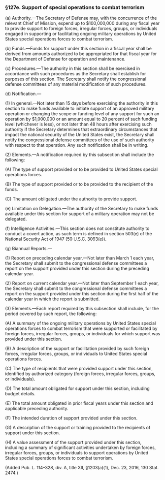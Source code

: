 ### §127e. Support of special operations to combat terrorism ###

(a) Authority.—The Secretary of Defense may, with the concurrence of the relevant Chief of Mission, expend up to $100,000,000 during any fiscal year to provide support to foreign forces, irregular forces, groups, or individuals engaged in supporting or facilitating ongoing military operations by United States special operations forces to combat terrorism.

(b) Funds.—Funds for support under this section in a fiscal year shall be derived from amounts authorized to be appropriated for that fiscal year for the Department of Defense for operation and maintenance.

(c) Procedures.—The authority in this section shall be exercised in accordance with such procedures as the Secretary shall establish for purposes of this section. The Secretary shall notify the congressional defense committees of any material modification of such procedures.

(d) Notification.—

(1) In general.—Not later than 15 days before exercising the authority in this section to make funds available to initiate support of an approved military operation or changing the scope or funding level of any support for such an operation by $1,000,000 or an amount equal to 20 percent of such funding level (whichever is less), or not later than 48 hours after exercising such authority if the Secretary determines that extraordinary circumstances that impact the national security of the United States exist, the Secretary shall notify the congressional defense committees of the use of such authority with respect to that operation. Any such notification shall be in writing.

(2) Elements.—A notification required by this subsection shall include the following:

(A) The type of support provided or to be provided to United States special operations forces.

(B) The type of support provided or to be provided to the recipient of the funds.

(C) The amount obligated under the authority to provide support.

(e) Limitation on Delegation.—The authority of the Secretary to make funds available under this section for support of a military operation may not be delegated.

(f) Intelligence Activities.—This section does not constitute authority to conduct a covert action, as such term is defined in section 503(e) of the National Security Act of 1947 (50 U.S.C. 3093(e)).

(g) Biannual Reports.—

(1) Report on preceding calendar year.—Not later than March 1 each year, the Secretary shall submit to the congressional defense committees a report on the support provided under this section during the preceding calendar year.

(2) Report on current calendar year.—Not later than September 1 each year, the Secretary shall submit to the congressional defense committees a report on the support provided under this section during the first half of the calendar year in which the report is submitted.

(3) Elements.—Each report required by this subsection shall include, for the period covered by such report, the following:

(A) A summary of the ongoing military operations by United States special operations forces to combat terrorism that were supported or facilitated by foreign forces, irregular forces, groups, or individuals for which support was provided under this section.

(B) A description of the support or facilitation provided by such foreign forces, irregular forces, groups, or individuals to United States special operations forces.

(C) The type of recipients that were provided support under this section, identified by authorized category (foreign forces, irregular forces, groups, or individuals).

(D) The total amount obligated for support under this section, including budget details.

(E) The total amount obligated in prior fiscal years under this section and applicable preceding authority.

(F) The intended duration of support provided under this section.

(G) A description of the support or training provided to the recipients of support under this section.

(H) A value assessment of the support provided under this section, including a summary of significant activities undertaken by foreign forces, irregular forces, groups, or individuals to support operations by United States special operations forces to combat terrorism.

(Added Pub. L. 114–328, div. A, title XII, §1203(a)(1), Dec. 23, 2016, 130 Stat. 2474.)
